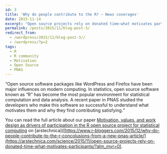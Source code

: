 ```yaml
---
id: 3
title: 'Why do people contribute to the R? – News coverages'
date: 2015-11-14
excerpt: "Open source projects rely on donated time—what motivates participants? Knowing what motivates people's work could apply well beyond software development."
permalink: /posts/2015/11/blog-post-3/
redirect_from:
  - /wordpress/2015/11/blog-post-3//
  - /wordpress/?p=2
tags:
  - R
  - R community
  - Motivation
  - Open Source
  - PNAS
---
```


<q>Open source software packages like WordPress and Firefox have been major influences on modern computing. In statistics, open source software known as “R” has become the most popular environment for statistical computation and data analysis. A recent paper in PNAS studied the developers who make this software so successful to understand what motivates them and why they find contributing satisfying.</q> 

You can read the full article about our paper [Motivation, values, and work design as drivers of participation in the R
open source project for statistical computing](https://www.pnas.org/doi/abs/10.1073/pnas.1506047112) on [arstechnica]([https://www.r-bloggers.com/2015/12/why-do-people-contribute-to-the-r-concolusions-from-a-new-pnas-article/](https://arstechnica.com/science/2015/11/open-source-projects-rely-on-donated-time-what-motivates-participants/?alm_mvr=0).
